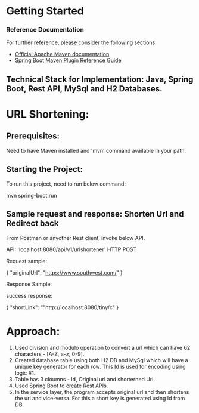 # Getting Started

### Reference Documentation
For further reference, please consider the following sections:

* [Official Apache Maven documentation](https://maven.apache.org/guides/index.html)
* [Spring Boot Maven Plugin Reference Guide](https://docs.spring.io/spring-boot/docs/2.2.5.RELEASE/maven-plugin/)



## Technical Stack for Implementation: Java, Spring Boot, Rest API, MySql and H2 Databases.


# URL Shortening:

## Prerequisites:
Need to have Maven installed and 'mvn' command available in your path.

## Starting the Project:
To run this project, need to run below command:

mvn spring-boot:run

## Sample request and response: Shorten Url and Redirect back
From Postman or anyother Rest client, invoke below API.

API: 'localhost:8080/api/v1/urlshortener'
HTTP POST

Request sample:

{
"originalUrl": "https://www.southwest.com/"
}

Response Sample:


success response:

{
"shortLink": ""http://localhost:8080/tiny/c"
}

# Approach:
1. Used division and modulo operation to convert a url which can have 62 characters - [A-Z, a-z, 0-9].
2. Created database table using both H2 DB and MySql which will have a unique key generator for each row. This Id is used for encoding using logic #1.
3. Table has 3 cloumns - Id, Original url and shorterned Url.
4. Used Spring Boot to create Rest APIs.
5. In the service layer, the program accepts original url and then shortens the url and vice-versa. For this a short key is generated using Id from DB.
